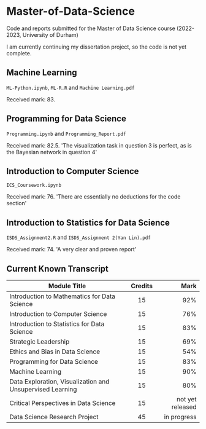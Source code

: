 # Master-of-Data-Science
Code and reports submitted for the Master of Data Science course (2022-2023, University of Durham)

I am currently continuing my dissertation project, so the code is not yet complete.

## Machine Learning
`ML-Python.ipynb`, `ML-R.R` and `Machine Learning.pdf`

Received mark: 83.

## Programming for Data Science
`Programming.ipynb` and `Programming_Report.pdf`

Received mark: 82.5. 'The visualization task in question 3 is perfect, as is the Bayesian network in question 4'

## Introduction to Computer Science
`ICS_Coursework.ipynb`

Received mark: 76. 'There are essentially no deductions for the code section'

## Introduction to Statistics for Data Science

`ISDS_Assignment2.R` and `ISDS_Assignment 2(Yan Lin).pdf` 

Received mark: 74. 'A very clear and proven report'

## Current Known Transcript

| Module Title  | Credits       | Mark  |
| ------------- |:-------------:| -----:|
| Introduction to Mathematics for Data Science | 15 | 92% |
| Introduction to Computer Science | 15 | 76% |
| Introduction to Statistics for Data Science | 15 | 83% |
| Strategic Leadership | 15 | 69% |
| Ethics and Bias in Data Science | 15 | 54% |
| Programming for Data Science | 15 | 83% |
| Machine Learning | 15 | 90% |
| Data Exploration, Visualization and Unsupervised Learning | 15 | 80% |
| Critical Perspectives in Data Science | 15 | not yet released |
| Data Science Research Project | 45 | in progress |
